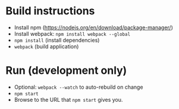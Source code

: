 # Build instructions
* Install npm (https://nodejs.org/en/download/package-manager/)
* Install webpack: `npm install webpack --global`
* `npm install` (install dependencies)
* `webpack` (build application)

# Run (development only)
* Optional: `webpack --watch` to auto-rebuild on change
* `npm start`
* Browse to the URL that `npm start` gives you.
